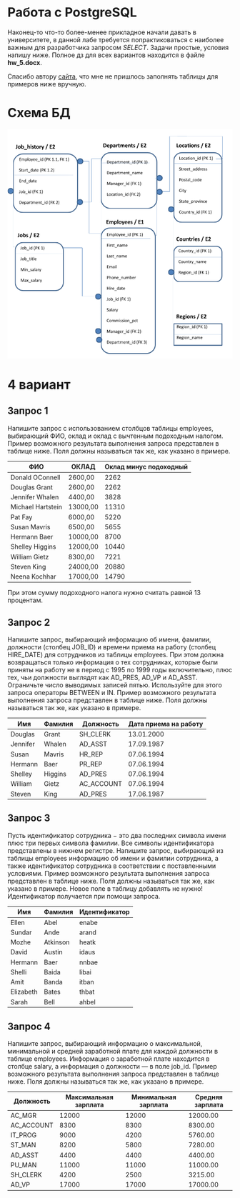 # Работа с PostgreSQL

Наконец-то что-то более-менее прикладное начали давать в университете, в данной лабе требуется попрактиковаться с наиболее важным для разработчика запросом _SELECT_. Задачи простые, условия напишу ниже. Полное дз для всех вариантов находится в файле **hw_5.docx**.

Спасибо автору [сайта](https://tabletomarkdown.com/convert-spreadsheet-to-markdown/), что мне не пришлось заполнять таблицы для примеров ниже вручную.

# Схема БД

![schema](db.png)

# 4 вариант

## Запрос 1

Напишите запрос с использованием столбцов таблицы employees, выбирающий ФИО, оклад и оклад с вычтенным подоходным налогом.  Пример возможного результата выполнения запроса представлен в таблице ниже. Поля должны называться так же, как указано в примере.

| ФИО               | ОКЛАД    | Оклад минус подоходный |
| ----------------- | -------- | ---------------------- |
| Donald OConnell   | 2600,00  | 2262                   |
| Douglas Grant     | 2600,00  | 2262                   |
| Jennifer Whalen   | 4400,00  | 3828                   |
| Michael Hartstein | 13000,00 | 11310                  |
| Pat Fay           | 6000,00  | 5220                   |
| Susan Mavris      | 6500,00  | 5655                   |
| Hermann Baer      | 10000,00 | 8700                   |
| Shelley Higgins   | 12000,00 | 10440                  |
| William Gietz     | 8300,00  | 7221                   |
| Steven King       | 24000,00 | 20880                  |
| Neena Kochhar     | 17000,00 | 14790                  |

При этом сумму подоходного налога нужно считать равной 13 процентам.

## Запрос 2

Напишите запрос, выбирающий информацию об имени, фамилии, должности (столбец JOB_ID) и времени приема на работу (столбец HIRE_DATE) для сотрудников из таблицы employees. При этом должна возвращаться только информация о тех сотрудниках, которые были приняты на работу не в период с 1995 по 1999 годы включительно, плюс тех, чьи должности выглядят как AD_PRES, AD_VP и AD_ASST. Ограничьте число выводимых записей пятью. Используйте для этого запроса операторы BETWEEN и IN. Пример возможного результата выполнения запроса представлен в таблице ниже. Поля должны называться так же, как указано в примере.

| Имя      | Фамилия | Должность  | Дата приема на работу |
| -------- | ------- | ---------- | --------------------- |
| Douglas  | Grant   | SH_CLERK   | 13.01.2000            |
| Jennifer | Whalen  | AD_ASST    | 17.09.1987            |
| Susan    | Mavris  | HR_REP     | 07.06.1994            |
| Hermann  | Baer    | PR_REP     | 07.06.1994            |
| Shelley  | Higgins | AD_PRES    | 07.06.1994            |
| William  | Gietz   | AC_ACCOUNT | 07.06.1994            |
| Steven   | King    | AD_PRES    | 17.06.1987            |

## Запрос 3

Пусть идентификатор сотрудника − это два последних символа имени плюс три первых символа фамилии. Все символы идентификатора представлены в нижнем регистре. Напишите запрос, выбирающий из таблицы employees информацию об имени и фамилии сотрудника, а также идентификатор сотрудника в соответствии с поставленными условиями. Пример возможного результата выполнения запроса представлен в таблице ниже. Поля должны называться так же, как указано в примере. Новое поле в таблицу добавлять не нужно! Идентификатор получается при помощи запроса.

| Имя       | Фамилия  | Идентификатор |
| --------- | -------- | ------------- |
| Ellen     | Abel     | enabe         |
| Sundar    | Ande     | arand         |
| Mozhe     | Atkinson | heatk         |
| David     | Austin   | idaus         |
| Hermann   | Baer     | nnbae         |
| Shelli    | Baida    | libai         |
| Amit      | Banda    | itban         |
| Elizabeth | Bates    | thbat         |
| Sarah     | Bell     | ahbel         |

## Запрос 4

Напишите запрос, выбирающий информацию о максимальной, минимальной и средней заработной плате для каждой должности в таблице employees. Информация о заработной плате находится в столбце salary, а информация о должности — в поле job_id. Пример возможного результата выполнения запроса представлен в таблице ниже. Поля должны называться так же, как указано в примере.

| Должность  | Максимальная зарплата | Минимальная зарплата | Средняя зарплата |
| ---------- | --------------------- | -------------------- | ---------------- |
| AC_MGR     | 12000                 | 12000                | 12000.00         |
| AC_ACCOUNT | 8300                  | 8300                 | 8300.00          |
| IT_PROG    | 9000                  | 4200                 | 5760.00          |
| ST_MAN     | 8200                  | 5800                 | 7280.00          |
| AD_ASST    | 4400                  | 4400                 | 4400.00          |
| PU_MAN     | 11000                 | 11000                | 11000.00         |
| SH_CLERK   | 4200                  | 2500                 | 3215.00          |
| AD_VP      | 17000                 | 17000                | 17000.00         |
